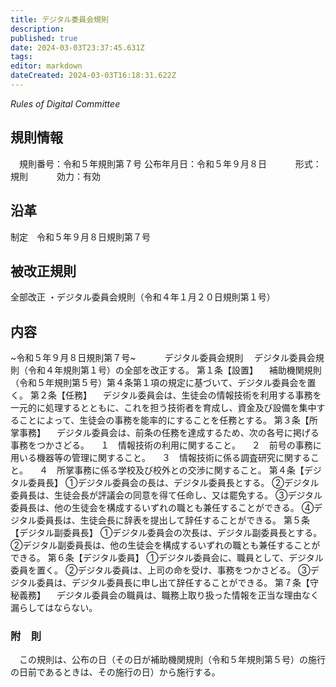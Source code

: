 ```yaml
---
title: デジタル委員会規則
description: 
published: true
date: 2024-03-03T23:37:45.631Z
tags: 
editor: markdown
dateCreated: 2024-03-03T16:18:31.622Z
---
```


*Rules of Digital Committee*
## 規則情報
&emsp;規則番号：令和５年規則第７号
公布年月日：令和５年９月８日
　　　形式：規則
　　　効力：有効
## 沿革
制定　令和５年９月８日規則第７号
## 被改正規則
全部改正
・デジタル委員会規則（令和４年１月２０日規則第１号）
## 内容
~令和５年９月８日規則第７号~
　　　デジタル委員会規則
　デジタル委員会規則（令和４年規則第１号）の全部を改正する。
第１条【設置】
　補助機関規則（令和５年規則第５号）第４条第１項の規定に基づいて、デジタル委員会を置く。
第２条【任務】
　デジタル委員会は、生徒会の情報技術を利用する事務を一元的に処理するとともに、これを担う技術者を育成し、資金及び設備を集中することによって、生徒会の事務を能率的にすることを任務とする。
第３条【所掌事務】
　デジタル委員会は、前条の任務を達成するため、次の各号に掲げる事務をつかさどる。
　１　情報技術の利用に関すること。
　２　前号の事務に用いる機器等の管理に関すること。
　３　情報技術に係る調査研究に関すること。
　４　所掌事務に係る学校及び校外との交渉に関すること。
第４条【デジタル委員長】
①デジタル委員会の長は、デジタル委員長とする。
②デジタル委員長は、生徒会長が評議会の同意を得て任命し、又は罷免する。
③デジタル委員長は、他の生徒会を構成するいずれの職とも兼任することができる。
④デジタル委員長は、生徒会長に辞表を提出して辞任することができる。
第５条【デジタル副委員長】
①デジタル委員会の次長は、デジタル副委員長とする。
②デジタル副委員長は、他の生徒会を構成するいずれの職とも兼任することができる。
第６条【デジタル委員】
①デジタル委員会に、職員として、デジタル委員を置く。
②デジタル委員は、上司の命を受け、事務をつかさどる。
③デジタル委員は、デジタル委員長に申し出て辞任することができる。
第７条【守秘義務】
　デジタル委員会の職員は、職務上取り扱った情報を正当な理由なく漏らしてはならない。
### 附　則
&emsp;この規則は、公布の日（その日が補助機関規則（令和５年規則第５号）の施行の日前であるときは、その施行の日）から施行する。